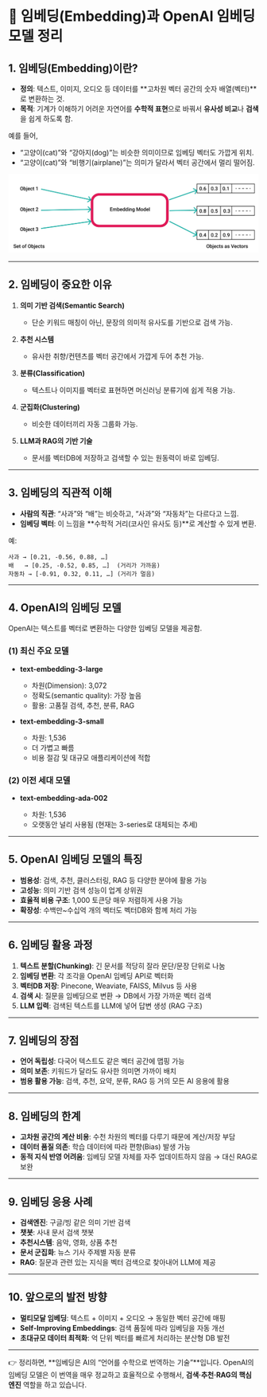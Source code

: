 

# 🔎 임베딩(Embedding)과 OpenAI 임베딩 모델 정리

## 1. 임베딩(Embedding)이란?

* **정의**: 텍스트, 이미지, 오디오 등 데이터를 \*\*고차원 벡터 공간의 숫자 배열(벡터)\*\*로 변환하는 것.
* **목적**: 기계가 이해하기 어려운 자연어를 **수학적 표현**으로 바꿔서 **유사성 비교**나 **검색**을 쉽게 하도록 함.

예를 들어,

* “고양이(cat)”와 “강아지(dog)”는 비슷한 의미이므로 임베딩 벡터도 가깝게 위치.
* “고양이(cat)”와 “비행기(airplane)”는 의미가 달라서 벡터 공간에서 멀리 떨어짐.

![alt text](images/07.embedding.png)

---

## 2. 임베딩이 중요한 이유

1. **의미 기반 검색(Semantic Search)**

   * 단순 키워드 매칭이 아닌, 문장의 의미적 유사도를 기반으로 검색 가능.
2. **추천 시스템**

   * 유사한 취향/컨텐츠를 벡터 공간에서 가깝게 두어 추천 가능.
3. **분류(Classification)**

   * 텍스트나 이미지를 벡터로 표현하면 머신러닝 분류기에 쉽게 적용 가능.
4. **군집화(Clustering)**

   * 비슷한 데이터끼리 자동 그룹화 가능.
5. **LLM과 RAG의 기반 기술**

   * 문서를 벡터DB에 저장하고 검색할 수 있는 원동력이 바로 임베딩.

---

## 3. 임베딩의 직관적 이해

* **사람의 직관**: “사과”와 “배”는 비슷하고, “사과”와 “자동차”는 다르다고 느낌.
* **임베딩 벡터**: 이 느낌을 \*\*수학적 거리(코사인 유사도 등)\*\*로 계산할 수 있게 변환.

예:

```
사과 → [0.21, -0.56, 0.88, …]  
배   → [0.25, -0.52, 0.85, …]  (거리가 가까움)  
자동차 → [-0.91, 0.32, 0.11, …] (거리가 멀음)
```

---

## 4. OpenAI의 임베딩 모델

OpenAI는 텍스트를 벡터로 변환하는 다양한 임베딩 모델을 제공함.

### (1) 최신 주요 모델

* **text-embedding-3-large**

  * 차원(Dimension): 3,072
  * 정확도(semantic quality): 가장 높음
  * 활용: 고품질 검색, 추천, 분류, RAG
* **text-embedding-3-small**

  * 차원: 1,536
  * 더 가볍고 빠름
  * 비용 절감 및 대규모 애플리케이션에 적합

### (2) 이전 세대 모델

* **text-embedding-ada-002**

  * 차원: 1,536
  * 오랫동안 널리 사용됨 (현재는 3-series로 대체되는 추세)

---

## 5. OpenAI 임베딩 모델의 특징

* **범용성**: 검색, 추천, 클러스터링, RAG 등 다양한 분야에 활용 가능
* **고성능**: 의미 기반 검색 성능이 업계 상위권
* **효율적 비용 구조**: 1,000 토큰당 매우 저렴하게 사용 가능
* **확장성**: 수백만\~수십억 개의 벡터도 벡터DB와 함께 처리 가능

---

## 6. 임베딩 활용 과정

1. **텍스트 분할(Chunking)**: 긴 문서를 적당히 잘라 문단/문장 단위로 나눔
2. **임베딩 변환**: 각 조각을 OpenAI 임베딩 API로 벡터화
3. **벡터DB 저장**: Pinecone, Weaviate, FAISS, Milvus 등 사용
4. **검색 시**: 질문을 임베딩으로 변환 → DB에서 가장 가까운 벡터 검색
5. **LLM 입력**: 검색된 텍스트를 LLM에 넣어 답변 생성 (RAG 구조)

---

## 7. 임베딩의 장점

* **언어 독립성**: 다국어 텍스트도 같은 벡터 공간에 맵핑 가능
* **의미 보존**: 키워드가 달라도 유사한 의미면 가까이 배치
* **범용 활용 가능**: 검색, 추천, 요약, 분류, RAG 등 거의 모든 AI 응용에 활용

---

## 8. 임베딩의 한계

* **고차원 공간의 계산 비용**: 수천 차원의 벡터를 다루기 때문에 계산/저장 부담
* **데이터 품질 의존**: 학습 데이터에 따라 편향(Bias) 발생 가능
* **동적 지식 반영 어려움**: 임베딩 모델 자체를 자주 업데이트하지 않음 → 대신 RAG로 보완

---

## 9. 임베딩 응용 사례

* **검색엔진**: 구글/빙 같은 의미 기반 검색
* **챗봇**: 사내 문서 검색 챗봇
* **추천시스템**: 음악, 영화, 상품 추천
* **문서 군집화**: 뉴스 기사 주제별 자동 분류
* **RAG**: 질문과 관련 있는 지식을 벡터 검색으로 찾아내어 LLM에 제공

---

## 10. 앞으로의 발전 방향

* **멀티모달 임베딩**: 텍스트 + 이미지 + 오디오 → 동일한 벡터 공간에 매핑
* **Self-Improving Embeddings**: 검색 품질에 따라 임베딩을 자동 개선
* **초대규모 데이터 최적화**: 억 단위 벡터를 빠르게 처리하는 분산형 DB 발전

---

👉 정리하면, \*\*임베딩은 AI의 “언어를 수학으로 번역하는 기술”\*\*입니다.
OpenAI의 임베딩 모델은 이 번역을 매우 정교하고 효율적으로 수행해서, **검색·추천·RAG의 핵심 엔진** 역할을 하고 있습니다.